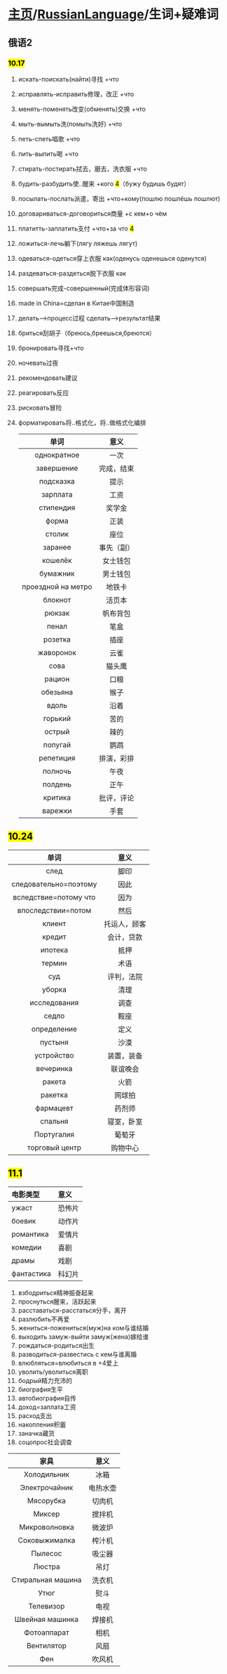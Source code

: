 # [主页](../README.md)/[RussianLanguage](./readme.md)/生词+疑难词
## 俄语2
### <mark>10.17</mark>
1. искать-поискать(найти)寻找 +что
2. исправлять-исправить修理，改正 +что
3. менять-поменять改变(обменять)交换 +что
4. мыть-вымыть洗(помыть洗好) +что
5. петь-спеть唱歌 +что
6. пить-выпить喝 +что
7. стирать-постирать拭去，磨去，洗衣服 +что
8. будить-разбудить使..醒来 +кого <mark>4</mark>（бужу будишь будят）
9. посылать-послать派遣，寄出 +что+кому(пошлю пошлёшь пошлют)
10. договариваться-договориться商量 +с кем+о чём
11. платитть-заплатить支付 +что+за что <mark>4</mark>
12. ложиться-лечь躺下(лягу ляжешь лягут)
13. одеваться-одеться穿上衣服 как(оденусь оденешься оденутся)
14. раздеваться-раздеться脱下衣服 как
15. совершать完成-совершенный(完成体形容词)
16. made in China=сделан в Китае中国制造
17. делать-->процесс过程
    сделать-->результат结果
18. бриться刮胡子（бреюсь,бреешься,бреются）   
19. бронировать寻找+что
20. ночевать过夜
21. рекомендовать建议
22. реагировать反应
23. рисковать冒险
24. форматировать将..格式化，将..做格式化编排 

    |单词|意义|
    |:----:|:----:|
    |однократное|一次|
    |завершение|完成，结束|
    |подсказка|提示|
    |зарплата|工资|
    |стипендия|奖学金|
    |форма|正装|
    |столик|座位|
    |заранее|事先（副）|
    |кошелёк|女士钱包|
    |бумажник|男士钱包|
    |проездной на метро|地铁卡|
    |блокнот|活页本|
    |рюкзак|帆布背包|
    |пенал|笔盒|
    |розетка|插座|
    |жаворонок|云雀|
    |сова|猫头鹰|
    |рацион|口粮|
    |обезьяна|猴子|
    |вдоль|沿着|
    |горький|苦的|
    |острый|辣的|
    |попугай|鹦鹉|
    |репетиция|排演，彩排|
    |полночь|午夜|
    |полдень|正午|
    |критика|批评，评论|
    |варежки|手套|

## <mark>10.24</mark>
|单词|意义|
|:----:|:----:|
|след|脚印|
|следовательно=поэтому|因此|
|вследствие=потому что|因为|
|впоследствии=потом|然后|
|клиент|托运人，顾客|
|кредит|会计，贷款|
|ипотека|抵押|
|термин|术语|
|суд|评判，法院|
|уборка|清理|
|исследования|调查|
|седло|鞍座|
|определение|定义|
|пустыня|沙漠|
|устройство|装置，装备|
|вечеринка|联谊晚会|
|ракета|火箭|
|ракетка|网球拍|
|фармацевт|药剂师|
|спальня|寝室，卧室|
|Португалия|葡萄牙|
|торговый центр|购物中心|

## <mark>11.1</mark>
|电影类型|意义|
|:----|:----|
|ужаст|恐怖片|
|боевик|动作片|
|романтика|爱情片|
|комедии|喜剧|
|драмы|戏剧|
|фантастика|科幻片|

1. взбодриться精神振奋起来
2. проснуться醒来，活跃起来
3. расставаться-расстаться分手，离开
4. разлюбить不再爱
5. жениться-пожениться(муж)на ком与谁结婚
6. выходить замуж-выйти замуж(жена)嫁给谁
7. рождаться-родиться出生
8. разводиться-развестись с кем与谁离婚
9. влюбляться=влюбиться в +4爱上
10. уволить/уволиться离职
11. бодрый精力充沛的
12. биография生平
13. автобиография自传
14. доход=заплата工资
15. расход支出
16. накопления积蓄
17. заначка藏货
18. соцопрос社会调查

|家具|意义|
|:----:|:----:|
|Холодильник|冰箱|
|Электрочайник|电热水壶|
|Мясорубка|切肉机|
|Миксер|搅拌机|
|Микроволновка|微波炉|
|Соковыжималка|榨汁机|
|Пылесос|吸尘器|
|Люстра|吊灯|
|Стиральная машина|洗衣机|
|Утюг|熨斗|
|Телевизор|电视|
|Швейная машинка|焊接机|
|Фотоаппарат|相机|
|Вентилятор|风扇|
|Фен|吹风机|















